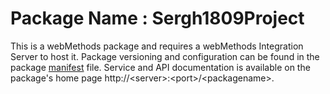# Package Name : Sergh1809Project
This is a webMethods package and requires a webMethods Integration Server to host it. Package versioning and configuration can be found in the package [manifest](./Sergh1809Project/manifest.v3) file. Service and API documentation is available on the package's home page http://&lt;server&gt;:&lt;port&gt;/&lt;packagename>.